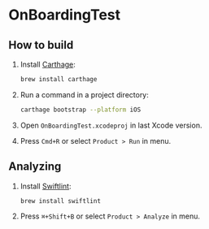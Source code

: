 # OnBoardingTest

## How to build
1. Install [Carthage](https://github.com/Carthage/Carthage):

	```bash
	brew install carthage
	```
2. Run a command in a project directory:

	```bash
	carthage bootstrap --platform iOS
	```
3. Open `OnBoardingTest.xcodeproj` in last Xcode version.
4. Press `Cmd+R` or select `Product > Run` in menu.

## Analyzing

1. Install [Swiftlint](https://github.com/realm/swiftlint):

	```bash
	brew install swiftlint
	```
	
2. Press `⌘+Shift+B` or select `Product > Analyze` in menu.
